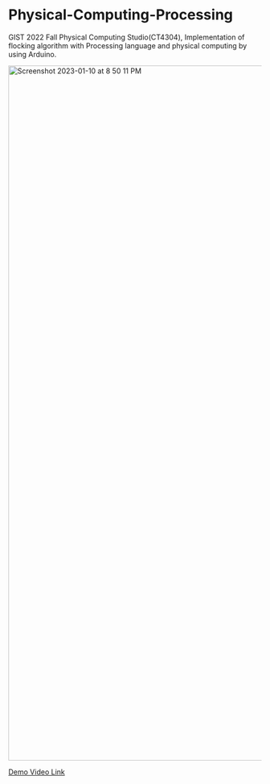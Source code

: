# Physical-Computing-Processing
GIST 2022 Fall Physical Computing Studio(CT4304),  Implementation of flocking algorithm with Processing language and physical computing by using Arduino. 


<a href="https://www.gistct.com/3"><img width="1380" alt="Screenshot 2023-01-10 at 8 50 11 PM" src="https://user-images.githubusercontent.com/70755947/211544407-1f237cf8-09ae-4f48-8402-4a97756c10f8.png"></a>


[Demo Video Link](https://www.youtube.com/watch?v=JYFD2K4XccQ)

